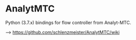 # AnalytMTC

Python (3.7.x) bindings for flow controller from Analyt-MTC. 

--> https://github.com/schlenzmeister/AnalytMTC/wiki
